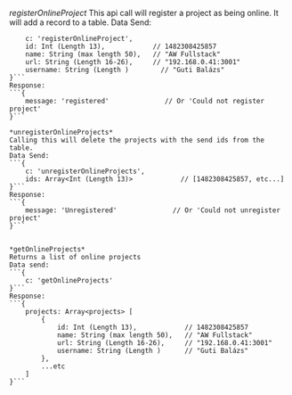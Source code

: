 *registerOnlineProject*
This api call will register a project as being online. It will add a record to a table.
Data Send:
```{
	c: 'registerOnlineProject',
	id: Int (Length 13),            // 1482308425857
	name: String (max length 50),   // "AW Fullstack"
	url: String	(Length 16-26),		// "192.168.0.41:3001"
	username: String (Length )        // "Guti Balázs"
}```
Response:
```{
	message: 'registered'              // Or 'Could not register project'
}```

*unregisterOnlineProjects*
Calling this will delete the projects with the send ids from the table.
Data Send:
```{
	c: 'unregisterOnlineProjects',
	ids: Array<Int (Length 13)>            // [1482308425857, etc...]
}```
Response:
```{
	message: 'Unregistered'              // Or 'Could not unregister project'
}```


*getOnlineProjects*
Returns a list of online projects
Data send:
```{
	c: 'getOnlineProjects'
}```
Response:
```{
	projects: Array<projects> [
		{
			id: Int (Length 13),            // 1482308425857
			name: String (max length 50),   // "AW Fullstack"
			url: String	(Length 16-26),		// "192.168.0.41:3001"
			username: String (Length )		// "Guti Balázs"
		},
		...etc
	]
}```